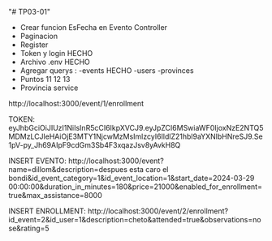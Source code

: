 "# TP03-01" 

- Crear funcion EsFecha en Evento Controller
- Paginacion
- Register 
- Token y login HECHO
- Archivo .env HECHO
- Agregar querys :
    -events HECHO
    -users 
    -provinces
- Puntos 11 12 13
- Provincia service

http://localhost:3000/event/1/enrollment


TOKEN: eyJhbGciOiJIUzI1NiIsInR5cCI6IkpXVCJ9.eyJpZCI6MSwiaWF0IjoxNzE2NTQ5MDMzLCJleHAiOjE3MTY1NjcwMzMsImlzcyI6IldlZ21hbl9aYXNlbHNreSJ9.Se1pV-py_Jh69AIpF9cdGm3Sb4F3xqazJsv8yAvkH8Q

INSERT EVENTO: http://localhost:3000/event?name=dillom&description=despues esta caro el bondi&id_event_category=1&id_event_location=1&start_date=2024-03-29 00:00:00&duration_in_minutes=180&price=21000&enabled_for_enrollment=true&max_assistance=8000

INSERT ENROLLMENT: http://localhost:3000/event/2/enrollment?id_event=2&id_user=1&description=cheto&attended=true&observations=nose&rating=5

